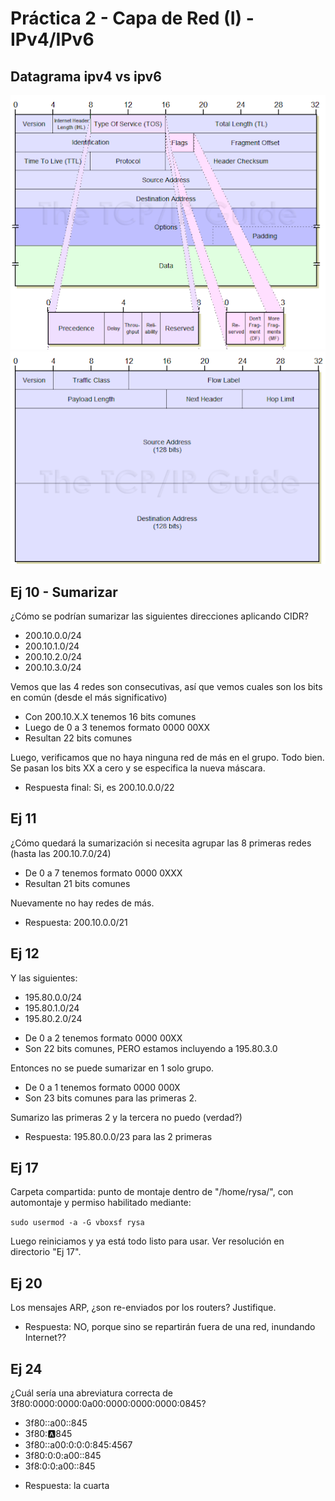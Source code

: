 # Práctica 2 - Capa de Red (I) - IPv4/IPv6

## Datagrama ipv4 vs ipv6
![ipv4](ipv4-datagram.png)
![ipv6](ipv6-datagram.png)

## Ej 10 - Sumarizar 
¿Cómo se podrían sumarizar las siguientes direcciones aplicando CIDR?
- 200.10.0.0/24
- 200.10.1.0/24
- 200.10.2.0/24
- 200.10.3.0/24

Vemos que las 4 redes son consecutivas, así que vemos cuales son los bits en común (desde el más significativo)

* Con 200.10.X.X tenemos 16 bits comunes 
* Luego de 0 a 3 tenemos formato 0000 00XX
* Resultan 22 bits comunes

Luego, verificamos que no haya ninguna red de más en el grupo. 
Todo bien. Se pasan los bits XX a cero y se especifica la nueva máscara. 

- Respuesta final: Si, es 200.10.0.0/22

## Ej 11
¿Cómo quedará la sumarización si necesita agrupar las 8 primeras redes (hasta las
200.10.7.0/24)

* De 0 a 7 tenemos formato 0000 0XXX
* Resultan 21 bits comunes

Nuevamente no hay redes de más.

* Respuesta: 200.10.0.0/21

## Ej 12
Y las siguientes:
- 195.80.0.0/24
- 195.80.1.0/24
- 195.80.2.0/24

* De 0 a 2 tenemos formato 0000 00XX
* Son 22 bits comunes, PERO estamos incluyendo a 195.80.3.0

Entonces no se puede sumarizar en 1 solo grupo. 

* De 0 a 1 tenemos formato 0000 000X
* Son 23 bits comunes para las primeras 2.

Sumarizo las primeras 2 y la tercera no puedo (verdad?)

* Respuesta: 195.80.0.0/23 para las 2 primeras

## Ej 17
Carpeta compartida: punto de montaje dentro de "/home/rysa/", con automontaje y permiso habilitado mediante:

``` sudo usermod -a -G vboxsf rysa ```

Luego reiniciamos y ya está todo listo para usar. Ver resolución en directorio "Ej 17".

## Ej 20
Los mensajes ARP, ¿son re-enviados por los routers? Justifique.

* Respuesta: NO, porque sino se repartirán fuera de una red, inundando Internet??

## Ej 24
¿Cuál sería una abreviatura correcta de 3f80:0000:0000:0a00:0000:0000:0000:0845?
- 3f80::a00::845
- 3f80::a:845
- 3f80::a00:0:0:0:845:4567
- 3f80:0:0:a00::845
- 3f8:0:0:a00::845

* Respuesta: la cuarta
